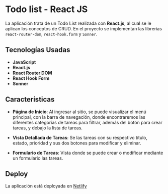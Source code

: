 # Todo list - React JS

La aplicación trata de un Todo List realizada con **React.js**, al cual se le aplican los conceptos de CRUD. En el proyecto se implementan las librerías `react-router-dom`, `react-hook.form` y `Sonner`.

## Tecnologías Usadas

- **JavaScript**
- **React.js**
- **React Router DOM**
- **React Hook Form**
- **Sonner**

## Características

- **Página de Inicio**: Al ingresar al sitio, se puede visualizar el menú principal, con la barra de navegación, donde encontraremos las diferentes categorías de tareas para filtrar, además del botón para crear tareas, y debajo la lista de tareas.
  
- **Vista Detallada de Tareas**: Se las tareas con su respectivo título, estado, prioridad y sus dos botones para modificar y eliminar.

- **Formulario de Tareas**: Vista donde se puede crear o modificar mediante un formulario las tareas.

## Deploy

La aplicación está deployada en [Netlify](https://todo-list-reactjs-jf.netlify.app/)